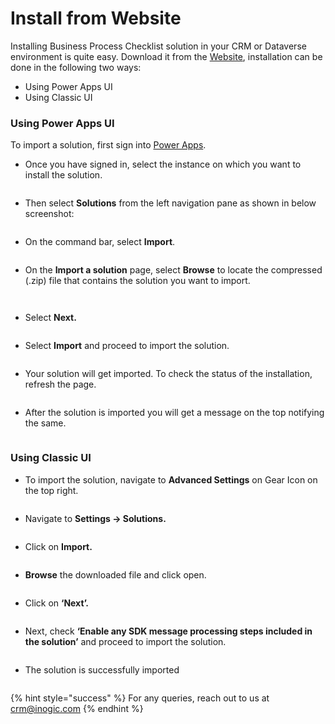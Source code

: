 # Install from Website

Installing Business Process Checklist solution in your CRM or Dataverse environment is quite easy. Download it from the [Website](https://www.inogic.com/product/productivity-apps/business-process-dynamics-365-crm-to-do-checklist-sequence), installation can be done in the following two ways:

* Using Power Apps UI
* Using Classic UI

### Using Power Apps UI&#x20;

To import a solution, first sign into [Power Apps](https://make.powerapps.com/?utm\_source=padocs\&utm\_medium=linkinadoc\&utm\_campaign=referralsfromdoc).

* Once you have signed in, select the instance on which you want to install the solution.

<figure><img src="../../.gitbook/assets/Powerapps_1 (1).png" alt=""><figcaption></figcaption></figure>

* Then select **Solutions** from the left navigation pane as shown in below screenshot:

<figure><img src="../../.gitbook/assets/Powerapps_2.png" alt=""><figcaption></figcaption></figure>

* On the command bar, select **Import**.

<figure><img src="../../.gitbook/assets/Powerapps_3 (2).png" alt=""><figcaption></figcaption></figure>

* On the **Import a solution** page, select **Browse** to locate the compressed (.zip) file that contains the solution you want to import.

<figure><img src="../../.gitbook/assets/Powerapps_4 (1).png" alt=""><figcaption></figcaption></figure>

<figure><img src="../../.gitbook/assets/Powerapps_4.1.png" alt=""><figcaption></figcaption></figure>

* &#x20;Select **Next.**

<figure><img src="../../.gitbook/assets/Powerapps_5 (2).png" alt=""><figcaption></figcaption></figure>

* Select **Import** and proceed to import the solution.

<figure><img src="../../.gitbook/assets/Powerapps_6.png" alt=""><figcaption></figcaption></figure>

* Your solution will get imported. To check the status of the installation, refresh the page.

<figure><img src="../../.gitbook/assets/Powerapps_7.png" alt=""><figcaption></figcaption></figure>

* After the solution is imported you will get a message on the top notifying the same.

<figure><img src="../../.gitbook/assets/Powerapps_8.png" alt=""><figcaption></figcaption></figure>

### Using Classic UI

* To import the solution, navigate to **Advanced Settings** on Gear Icon on the top right.

<figure><img src="../../.gitbook/assets/1 (114).png" alt=""><figcaption></figcaption></figure>

* Navigate to **Settings -> Solutions.**

<figure><img src="../../.gitbook/assets/2 (44).png" alt=""><figcaption></figcaption></figure>

* Click on **Import.**

<figure><img src="../../.gitbook/assets/3 (26).png" alt=""><figcaption></figcaption></figure>

* **Browse** the downloaded file and click open.

<figure><img src="../../.gitbook/assets/4 (17).png" alt=""><figcaption></figcaption></figure>

* Click on **‘Next’.**

<figure><img src="../../.gitbook/assets/5 (9).png" alt=""><figcaption></figcaption></figure>

* Next, check **‘Enable any SDK message processing steps included in the solution’** and proceed to import the solution.

<figure><img src="../../.gitbook/assets/6 (2).png" alt=""><figcaption></figcaption></figure>

* The solution is successfully imported

<figure><img src="../../.gitbook/assets/7 (9).png" alt=""><figcaption></figcaption></figure>

{% hint style="success" %}
For any queries, reach out to us at [crm@inogic.com](mailto:crm@inogic.com)
{% endhint %}
